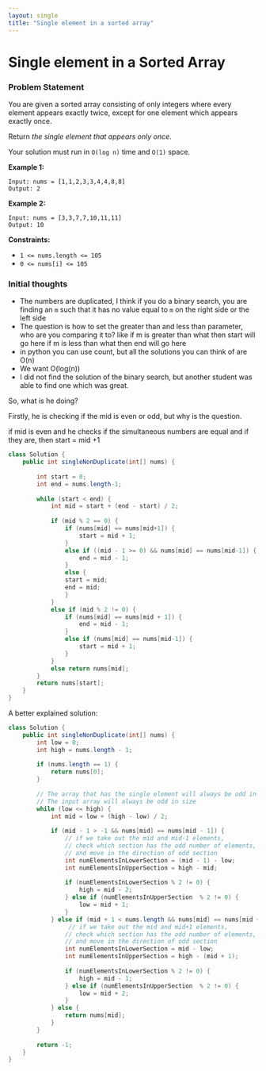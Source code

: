 ```yaml
---
layout: single
title: "Single element in a sorted array"
---
```



# Single element in a Sorted Array



### Problem Statement

You are given a sorted array consisting of only integers where every element appears exactly twice, except for one element which appears exactly once.

Return *the single element that appears only once*.

Your solution must run in `O(log n)` time and `O(1)` space.

**Example 1:**

```
Input: nums = [1,1,2,3,3,4,4,8,8]
Output: 2
```

**Example 2:**

```
Input: nums = [3,3,7,7,10,11,11]
Output: 10
```

**Constraints:**

- `1 <= nums.length <= 105`
- `0 <= nums[i] <= 105`

### Initial thoughts

- The numbers are duplicated, I think if you do a binary search, you are finding an `m` such that it has no value equal to `m` on the right side or the left side
- The question is how to set the greater than and less than parameter, who are you comparing it to? like if m is greater than what then start will go here if m is less than what then end will go here
- in python you can use count, but all the solutions you can think of are O(n)
- We want O(log(n))
- I did not find the solution of the binary search, but another student was able to find one which was great.

So, what is he doing? 

Firstly, he is checking if the mid is even or odd, but why is the question. 

if mid is even and he checks if the simultaneous numbers are equal and if they are, then start = mid +1 

```java
class Solution {
    public int singleNonDuplicate(int[] nums) {
        
        int start = 0;
        int end = nums.length-1;
    
        while (start < end) {
            int mid = start + (end - start) / 2;
        
            if (mid % 2 == 0) {
                if (nums[mid] == nums[mid+1]) {
                    start = mid + 1;
                } 
                else if ((mid - 1 >= 0) && nums[mid] == nums[mid-1]) {
                    end = mid - 1;
                } 
                else {
                start = mid;
                end = mid;
                }
            } 
            else if (mid % 2 != 0) {
                if (nums[mid] == nums[mid + 1]) {
                    end = mid - 1;
                } 
                else if (nums[mid] == nums[mid-1]) {
                    start = mid + 1;
                }
            } 
            else return nums[mid];
        }
        return nums[start]; 
    }
}
```

A better explained solution:

```java
class Solution {
    public int singleNonDuplicate(int[] nums) {
        int low = 0;
        int high = nums.length - 1;
        
        if (nums.length == 1) {
            return nums[0];
        }
  
        // The array that has the single element will always be odd in size
        // The input array will always be odd in size
        while (low <= high) {
            int mid = low + (high - low) / 2;
            
            if (mid - 1 > -1 && nums[mid] == nums[mid - 1]) {
                // if we take out the mid and mid-1 elements, 
                // check which section has the odd number of elements, 
				// and move in the direction of odd section 
                int numElementsInLowerSection = (mid - 1) - low;
                int numElementsInUpperSection = high - mid;
                
                if (numElementsInLowerSection % 2 != 0) {
                    high = mid - 2;
                } else if (numElementsInUpperSection  % 2 != 0) {
                    low = mid + 1;
                }
            } else if (mid + 1 < nums.length && nums[mid] == nums[mid + 1]) {
                 // if we take out the mid and mid+1 elements, 
                // check which section has the odd number of elements,
				// and move in the direction of odd section
                int numElementsInLowerSection = mid - low;
                int numElementsInUpperSection = high - (mid + 1);
                
                if (numElementsInLowerSection % 2 != 0) {
                    high = mid - 1;
                } else if (numElementsInUpperSection  % 2 != 0) {
                    low = mid + 2;
                }
            } else {
                return nums[mid];
            }
        }
        
        return -1;
    }
}
```
